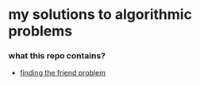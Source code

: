 # my solutions to algorithmic problems

### what this repo contains?

- [finding the friend problem](./picking_friend/README.md)
